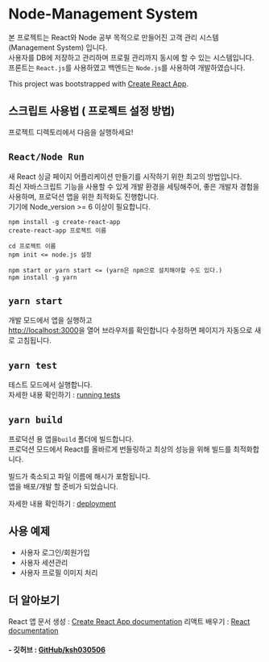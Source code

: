 # Node-Management System
본 프로젝트는 React와 Node 공부 목적으로 만들어진 고객 관리 시스템 (Management System) 입니다.<br/>
사용자를 DB에 저장하고 관리하며 프로필 관리까지 동시에 할 수 있는 시스템입니다.<br/>
프론트는 ```React.js```를 사용하였고 백엔드는 ```Node.js```를 사용하여 개발하였습니다.

This project was bootstrapped with [Create React App](https://github.com/facebook/create-react-app).

## 스크립트 사용법 ( 프로젝트 설정 방법)
프로젝트 디렉토리에서 다음을 실행하세요!

## `React/Node Run`
새 React 싱글 페이지 어플리케이션 만들기를 시작하기 위한 최고의 방법입니다.<br/>
최신 자바스크립트 기능을 사용할 수 있게 개발 환경을 세팅해주어, 좋은 개발자 경험을 사용하며, 프로덕션 앱을 위한 최적화도 진행합니다.<br/>
기기에 Node_version >= 6 이상이 필요합니다.<br/>
```
npm install -g create-react-app
create-react-app 프로젝트 이름

cd 프로젝트 이름
npm init <= node.js 설정

npm start or yarn start <= (yarn은 npm으로 설치해야할 수도 있다.)
npm install -g yarn
```

## `yarn start`
개발 모드에서 앱을 실행하고<br />
[http://localhost:3000](http://localhost:3000)을 열어 브라우저를 확인합니다
수정하면 페이지가 자동으로 새로 고침됩니다.<br />


## `yarn test`
테스트 모드에서 실행합니다.<br />
자세한 내용 확인하기 : [running tests](https://facebook.github.io/create-react-app/docs/running-tests)


## `yarn build`
프로덕션 용 앱을`build` 폴더에 빌드합니다.<br />
프로덕션 모드에서 React를 올바르게 번들링하고 최상의 성능을 위해 빌드를 최적화합니다.

빌드가 축소되고 파일 이름에 해시가 포함됩니다.<br />
앱을 배포/개발 할 준비가 되었습니다.

자세한 내용 확인하기 : [deployment](https://facebook.github.io/create-react-app/docs/deployment)


## 사용 예제
* 사용자 로그인/회원가입
* 사용자 세션관리
* 사용자 프로필 이미지 처리


## 더 알아보기
React 앱 문서 생성 : [Create React App documentation](https://facebook.github.io/create-react-app/docs/getting-started)
리액트 배우기 : [React documentation](https://reactjs.org/)<br/>


#### - 깃허브 : [GitHub/ksh030506](https://github.com/ksh030506)
